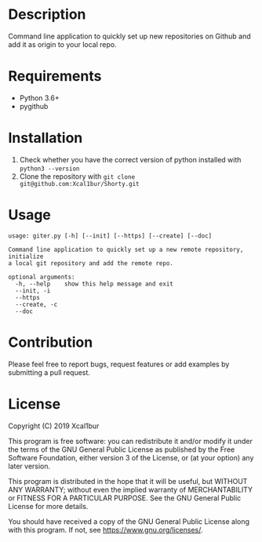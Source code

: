 # Description
Command line application to quickly set up new repositories on Github and add
it as origin to your local repo.

# Requirements
- Python 3.6+
- pygithub

# Installation
1. Check whether you have the correct version of python installed with ``python3 --version``
2. Clone the repository with ``git clone git@github.com:Xcal1bur/Shorty.git``

# Usage
```
usage: giter.py [-h] [--init] [--https] [--create] [--doc]

Command line application to quickly set up a new remote repository, initialize
a local git repository and add the remote repo.

optional arguments:
  -h, --help    show this help message and exit
  --init, -i
  --https
  --create, -c
  --doc
```

# Contribution
Please feel free to report bugs, request features or add examples by submitting a pull request.

# License
Copyright (C) 2019  Xcal1bur

This program is free software: you can redistribute it and/or modify
it under the terms of the GNU General Public License as published by
the Free Software Foundation, either version 3 of the License, or
(at your option) any later version.

This program is distributed in the hope that it will be useful,
but WITHOUT ANY WARRANTY; without even the implied warranty of
MERCHANTABILITY or FITNESS FOR A PARTICULAR PURPOSE.  See the
GNU General Public License for more details.

You should have received a copy of the GNU General Public License
along with this program.  If not, see https://www.gnu.org/licenses/.
